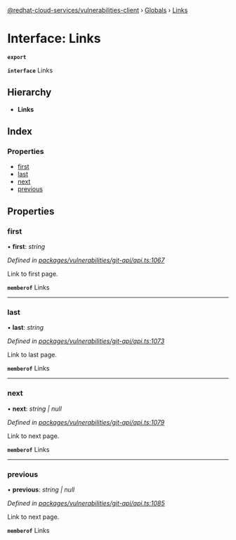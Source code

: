 [@redhat-cloud-services/vulnerabilities-client](../README.md) › [Globals](../globals.md) › [Links](links.md)

# Interface: Links

**`export`** 

**`interface`** Links

## Hierarchy

* **Links**

## Index

### Properties

* [first](links.md#first)
* [last](links.md#last)
* [next](links.md#next)
* [previous](links.md#previous)

## Properties

###  first

• **first**: *string*

*Defined in [packages/vulnerabilities/git-api/api.ts:1067](https://github.com/fhlavac/javascript-clients/blob/master/packages/vulnerabilities/git-api/api.ts#L1067)*

Link to first page.

**`memberof`** Links

___

###  last

• **last**: *string*

*Defined in [packages/vulnerabilities/git-api/api.ts:1073](https://github.com/fhlavac/javascript-clients/blob/master/packages/vulnerabilities/git-api/api.ts#L1073)*

Link to last page.

**`memberof`** Links

___

###  next

• **next**: *string | null*

*Defined in [packages/vulnerabilities/git-api/api.ts:1079](https://github.com/fhlavac/javascript-clients/blob/master/packages/vulnerabilities/git-api/api.ts#L1079)*

Link to next page.

**`memberof`** Links

___

###  previous

• **previous**: *string | null*

*Defined in [packages/vulnerabilities/git-api/api.ts:1085](https://github.com/fhlavac/javascript-clients/blob/master/packages/vulnerabilities/git-api/api.ts#L1085)*

Link to next page.

**`memberof`** Links
